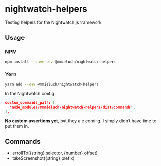# nightwatch-helpers
Testing helpers for the Nightwatch.js framework

## Usage

### NPM
```bash
npm install --save-dev @mmieluch/nightwatch-helpers
```

### Yarn
```bash
yarn add --dev @mmieluch/nightwatch-helpers
```

In the Nightwatch config:

```json
custom_commands_path: [
  'node_modules/@mmieluch/nightwatch-helpers/dist/commands',
],
```

**No custom assertions yet**, but they are coming. I simply didn't have time to put them in.

## Commands

- scrollTo({string} selector, {number} offset)
- takeScreenshot({string} prefix)
